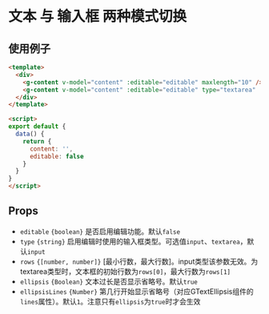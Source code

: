 # 文本 与 输入框 两种模式切换

## 使用例子
```html
<template>
  <div>
    <g-content v-model="content" :editable="editable" maxlength="10" />
    <g-content v-model="content" :editable="editable" type="textarea" :row="[2,4]" placeholder="abc" />
  </div>
</template>

<script>
export default {
  data() {
    return {
      content: '',
      editable: false
    }
  }
}
</script>
```

## Props
- `editable` `{boolean}` 是否启用编辑功能。默认`false`
- `type` `{string}` 启用编辑时使用的输入框类型。可选值`input`、`textarea`，默认`input`
- `rows` `{[number, number]}` [最小行数，最大行数]。input类型该参数无效。为textarea类型时，文本框的初始行数为`rows[0]`，最大行数为`rows[1]`
- `ellipsis` `{Boolean}` 文本过长是否显示省略号。默认`true`
- `ellipsisLines` `{Number}` 第几行开始显示省略号（对应GTextEllipsis组件的`lines`属性）。默认`1`。注意只有`ellipsis`为`true`时才会生效